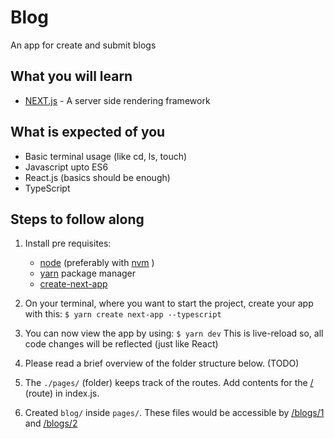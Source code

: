 # Blog
An app for create and submit blogs

## What you will learn
* [NEXT.js](https://nextjs.org/) - A server side rendering framework

## What is expected of you
* Basic terminal usage (like cd, ls, touch)
* Javascript upto ES6
* React.js (basics should be enough)
* TypeScript

## Steps to follow along
1. Install pre requisites: 
	* [node](https://nodejs.org/en/download/) (preferably with [nvm](https://github.com/nvm-sh/nvm) )
	* [yarn](https://classic.yarnpkg.com/en/docs/install/#debian-stable) package manager	
	* [create-next-app](https://create-next-app.js.org/installation/)

2. On your terminal, where you want to start the project, create your app with this:
	` $ yarn create next-app --typescript `

3. You can now view the app by using:
	` $ yarn dev `
	This is live-reload so, all code changes will be reflected (just like React)

4. Please read a brief overview of the folder structure below. (TODO)

5. The `./pages/` (folder) keeps track of the routes. 
	Add contents for the [/](http://localhost:3000/) (route) in index.js. 

6. Created `blog/` inside `pages/`. These files would be accessible by [/blogs/1](http://localhost:3000/blogs/1) and [/blogs/2](http://localhost:3000/blogs/2)